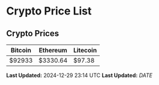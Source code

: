 # Crypto Price List

## Crypto Prices
| Bitcoin | Ethereum | Litecoin |
| ------- | -------- | -------- |
| $92933 | $3330.64 | $97.38 |
**Last Updated:** 2024-12-29 23:14 UTC
**Last Updated:** $DATE$
